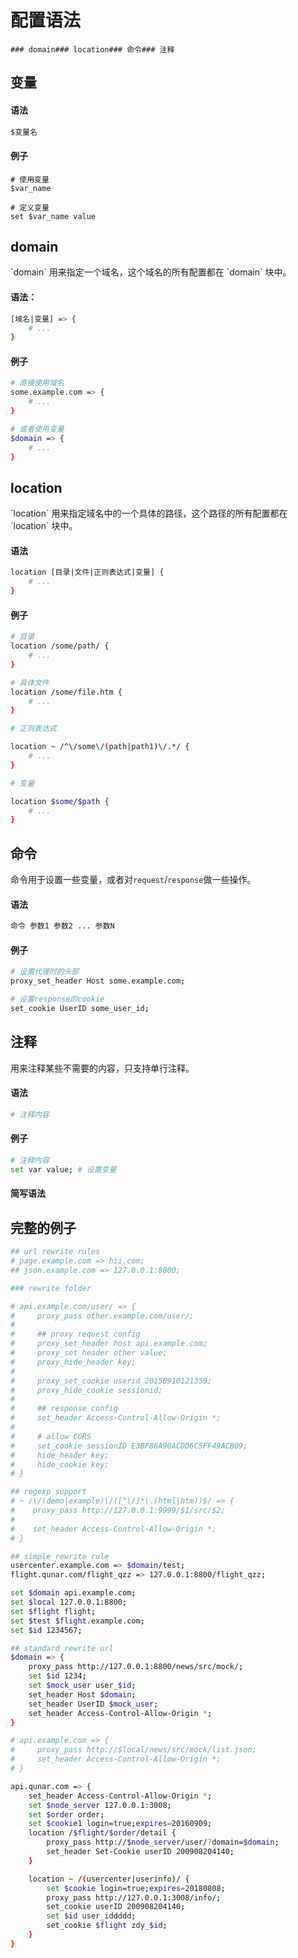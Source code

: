# 配置语法

```
### domain### location### 命令### 注释
```

## 变量

#### 语法

```bash
$变量名
```

#### 例子

```
# 使用变量
$var_name

# 定义变量
set $var_name value
```




## domain

\`domain\` 用来指定一个域名，这个域名的所有配置都在 \`domain\` 块中。

#### 语法：

```bash
[域名|变量] => {
    # ...
}
```

#### 例子

```bash
# 直接使用域名
some.example.com => {
    # ...
}

# 或者使用变量
$domain => {
    # ...
}
```





## location

\`location\` 用来指定域名中的一个具体的路径，这个路径的所有配置都在 \`location\` 块中。

#### 语法

```bash
location [目录|文件|正则表达式|变量] {
    # ...
}
```

#### 例子

```bash
# 目录
location /some/path/ {
    # ...
}

# 具体文件
location /some/file.htm {
    # ...
}

# 正则表达式

location ~ /^\/some\/(path|path1)\/.*/ {
    # ...
}

# 变量

location $some/$path {
    # ...
} 
```






## 命令

命令用于设置一些变量，或者对`request`/`response`做一些操作。

#### 语法

```bash
命令 参数1 参数2 ... 参数N
```

#### 例子

```bash
# 设置代理时的头部
proxy_set_header Host some.example.com;

# 设置response的cookie
set_cookie UserID some_user_id;
```




## 注释

用来注释某些不需要的内容，只支持单行注释。

#### 语法

```bash
# 注释内容
```

#### 例子

```bash
# 注释内容
set var value; # 设置变量
```



#### 简写语法



## 完整的例子

```bash
## url rewrite rules
# page.example.com => hii.com;
## json.example.com => 127.0.0.1:8800;

### rewrite folder

# api.example.com/user/ => {
#     proxy_pass other.example.com/user/;
#
#     ## proxy request config
#     proxy_set_header host api.example.com;
#     proxy_set_header other value;
#     proxy_hide_header key;
#
#     proxy_set_cookie userid 20150910121359;
#     proxy_hide_cookie sessionid;
#
#     ## response config
#     set_header Access-Control-Allow-Origin *; 
#
#     # allow CORS
#     set_cookie sessionID E3BF86A90ACDD6C5FF49ACB09;
#     hide_header key;
#     hide_cookie key;
# }

## regexp support
# ~ /\/(demo|example)\/([^\/]*\.(html|htm))$/ => {
#    proxy_pass http://127.0.0.1:9999/$1/src/$2;
#
#    set_header Access-Control-Allow-Origin *;
# }

## simple rewrite rule
usercenter.example.com => $domain/test;
flight.qunar.com/flight_qzz => 127.0.0.1:8800/flight_qzz;

set $domain api.example.com;
set $local 127.0.0.1:8800;
set $flight flight;
set $test $flight.example.com;
set $id 1234567;

## standard rewrite url
$domain => {
    proxy_pass http://127.0.0.1:8800/news/src/mock/;
    set $id 1234;
    set $mock_user user_$id;
    set_header Host $domain;
    set_header UserID $mock_user;
    set_header Access-Control-Allow-Origin *;
}

# api.example.com => {
#     proxy_pass http://$local/news/src/mock/list.json;
#     set_header Access-Control-Allow-Origin *;
# }

api.qunar.com => {
    set_header Access-Control-Allow-Origin *;
    set $node_server 127.0.0.1:3008;
    set $order order;
    set $cookie1 login=true;expires=20160909;
    location /$flight/$order/detail {
        proxy_pass http://$node_server/user/?domain=$domain;
        set_header Set-Cookie userID 200908204140;
    }

    location ~ /(usercenter|userinfo)/ {
        set $cookie login=true;expires=20180808;
        proxy_pass http://127.0.0.1:3008/info/;
        set_cookie userID 200908204140;
        set $id user_iddddd;
        set_cookie $flight zdy_$id;
    }
}
```

